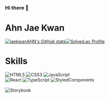 ### Hi there 👋
<h1>Ahn Jae Kwan</h1>

[![jaekwanAHN's GitHub stats](https://github-readme-stats.vercel.app/api?username=jaekwanAHN&show_icons=true&theme=radical)](https://github.com/anuraghazra/github-readme-stats)[![Solved.ac Profile](http://mazassumnida.wtf/api/v2/generate_badge?boj=naverstop)](https://solved.ac/naverstop/)

<h1>Skills</h1>

![HTML5](https://img.shields.io/badge/HTML5-E34F26.svg?&style=for-the-badge&logo=HTML5&logoColor=white)
![CSS3](https://img.shields.io/badge/CSS3-1572B6.svg?&style=for-the-badge&logo=CSS3&logoColor=white)
![JavaScript](https://img.shields.io/badge/JavaScript-F7DF1E.svg?&style=for-the-badge&logo=JavaScript&logoColor=white)
<br/>
![React](https://img.shields.io/badge/React-61DAFB.svg?&style=for-the-badge&logo=React&logoColor=white)
![TypeScript](https://img.shields.io/badge/Typescript-3178C6?style=for-the-badge&logo=Typescript&logoColor=<brwhite)
![StyledComponents](https://img.shields.io/badge/styledcomponents-DB7093?style=for-the-badge&logo=styled-components&logoColor=white)
<br/>
<br/>
![Storybook](https://img.shields.io/badge/Storybook-FF4785?style=for-the-badge&logo=Storybook&logoColor=white)
<!--
**jaekwanAHN/jaekwanAHN** is a ✨ _special_ ✨ repository because its `README.md` (this file) appears on your GitHub profile.

Here are some ideas to get you started:

- 🔭 I’m currently working on ...
- 🌱 I’m currently learning ...
- 👯 I’m looking to collaborate on ...
- 🤔 I’m looking for help with ...
- 💬 Ask me about ...
- 📫 How to reach me: ...
- 😄 Pronouns: ...
- ⚡ Fun fact: ...
-->
